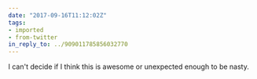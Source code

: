 ```yaml
---
date: "2017-09-16T11:12:02Z"
tags:
- imported
- from-twitter
in_reply_to: ../909011785856032770
---
```

I can't decide if I think this is awesome or unexpected enough to be nasty.
